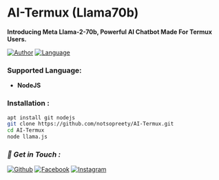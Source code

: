# AI-Termux (Llama70b)
**Introducing Meta Llama-2-70b, Powerful AI Chatbot Made For Termux Users.**

[![Author](https://img.shields.io/badge/Author-SAMIR-blue)](https://github.com/notsopreety)
[![Language](https://img.shields.io/badge/Written%20in-NodeJS-yellow)](#)

### Supported Language:
- **NodeJS**

### Installation :

```bash
apt install git nodejs
git clone https://github.com/notsopreety/AI-Termux.git
cd AI-Termux
node llama.js
```

### *📡 Get in Touch :*
[![Github](https://img.shields.io/badge/Github-525252?style=for-the-badge&logo=github)](https://github.com/notsopreety)
[![Facebook](https://img.shields.io/badge/Facebook-3b5998?style=for-the-badge&logo=facebook)](https://fb.com/dev.samir.xyz)
[![Instagram](https://img.shields.io/badge/Instagram-8a3ab9?style=for-the-badge&logo=instagram)](https://www.instagram.com/notsopreetyy)
